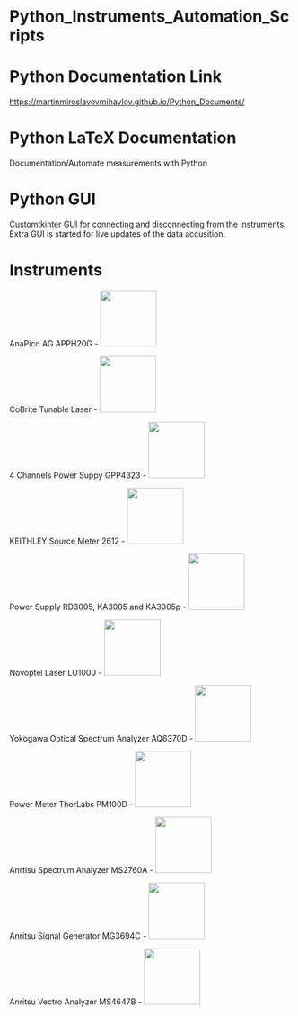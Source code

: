 # Python_Instruments_Automation_Scripts

# Python Documentation Link

https://martinmiroslavovmihaylov.github.io/Python_Documents/

# Python LaTeX Documentation

Documentation/Automate measurements with Python

# Python GUI 

Customtkinter GUI for connecting and disconnecting from the instruments.
Extra GUI is started for live updates of the data accusition.

# Instruments

AnaPico AG APPH20G
	- <img src="[https://your-image-url.type](https://github.com/MartinMiroslavovMihaylov/Python_Instruments_Automation_Scripts/blob/main/Documentation/Repo_Docs/APP_Front.jpg)" width="100" height="100">


CoBrite Tunable Laser
	- <img src="[https://your-image-url.type](https://github.com/MartinMiroslavovMihaylov/Python_Instruments_Automation_Scripts/blob/main/Documentation/Repo_Docs/CoBri_Front.jpg)" width="100" height="100">
	
	
4 Channels Power Suppy GPP4323
	- <img src="[https://your-image-url.type](https://github.com/MartinMiroslavovMihaylov/Python_Instruments_Automation_Scripts/blob/main/Documentation/Repo_Docs/GPP_Front.jpg)" raw=true width="100" height="100">


KEITHLEY Source Meter 2612
	- <img src="[https://your-image-url.type](https://github.com/MartinMiroslavovMihaylov/Python_Instruments_Automation_Scripts/blob/main/Documentation/Repo_Docs/KA_Front.jpg)" width="100" height="100">


Power Supply RD3005, KA3005 and KA3005p
	- <img src="[https://your-image-url.type](https://github.com/MartinMiroslavovMihaylov/Python_Instruments_Automation_Scripts/blob/main/Documentation/Repo_Docs/KP_Front.jpg)" width="100" height="100">


Novoptel Laser LU1000
	- <img src="[https://your-image-url.type](https://github.com/MartinMiroslavovMihaylov/Python_Instruments_Automation_Scripts/blob/main/Documentation/Repo_Docs/LU_Front.jpg)" width="100" height="100">


Yokogawa Optical Spectrum Analyzer AQ6370D
	- <img src="[https://your-image-url.type](https://github.com/MartinMiroslavovMihaylov/Python_Instruments_Automation_Scripts/blob/main/Documentation/Repo_Docs/OSA_Front.jpg)" width="100" height="100">


Power Meter ThorLabs PM100D
	- <img src="[https://your-image-url.type](https://github.com/MartinMiroslavovMihaylov/Python_Instruments_Automation_Scripts/blob/main/Documentation/Repo_Docs/PM_Front.jpg)" width="100" height="100">


Anrtisu Spectrum Analyzer MS2760A
	- <img src="[https://your-image-url.type](https://github.com/MartinMiroslavovMihaylov/Python_Instruments_Automation_Scripts/blob/main/Documentation/Repo_Docs/SA_Front.jpg)" width="100" height="100">


Anritsu Signal Generator MG3694C
	- <img src="[https://your-image-url.type](https://github.com/MartinMiroslavovMihaylov/Python_Instruments_Automation_Scripts/blob/main/Documentation/Repo_Docs/SG_Front.jpg)" width="100" height="100">


Anritsu Vectro Analyzer MS4647B
	- <img src="[https://your-image-url.type](https://github.com/MartinMiroslavovMihaylov/Python_Instruments_Automation_Scripts/blob/main/Documentation/Repo_Docs/VNA_Front.jpg)" width="100" height="100">

